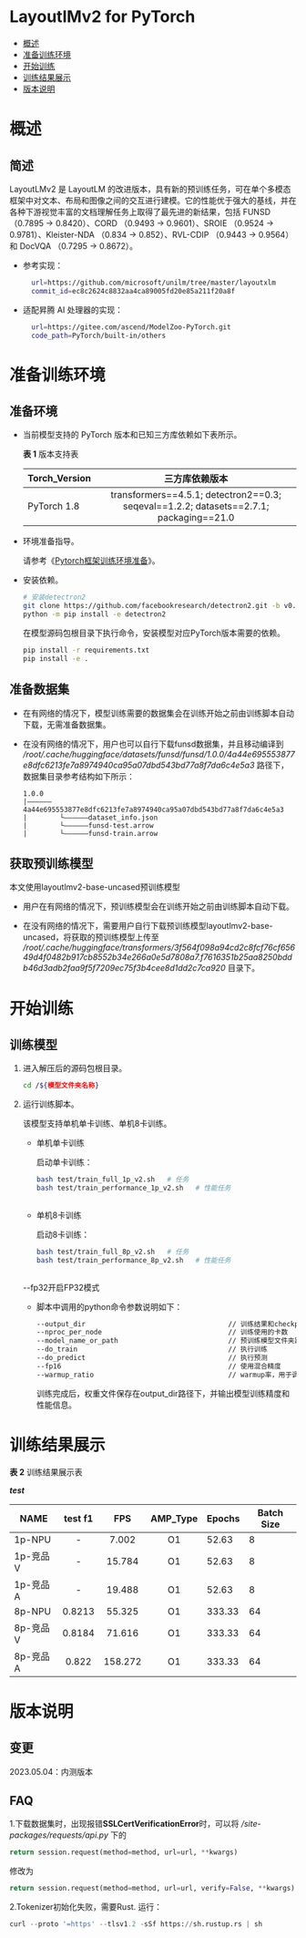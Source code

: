 # LayoutlMv2 for PyTorch

-   [概述](#1)
-   [准备训练环境](#2)
-   [开始训练](#3)
-   [训练结果展示](#4)
-   [版本说明](#5)

# 概述

## 简述

LayoutLMv2 是 LayoutLM 的改进版本，具有新的预训练任务，可在单个多模态框架中对文本、布局和图像之间的交互进行建模。它的性能优于强大的基线，并在各种下游视觉丰富的文档理解任务上取得了最先进的新结果，包括 FUNSD （0.7895 → 0.8420）、CORD （0.9493 → 0.9601）、SROIE （0.9524 → 0.9781）、Kleister-NDA （0.834 → 0.852）、RVL-CDIP （0.9443 → 0.9564） 和 DocVQA （0.7295 → 0.8672）。

- 参考实现：
  
  ```bash
    url=https://github.com/microsoft/unilm/tree/master/layoutxlm
    commit_id=ec8c2624c8832aa4ca89005fd20e85a211f20a8f
  ```

- 适配昇腾 AI 处理器的实现：

  ```bash
    url=https://gitee.com/ascend/ModelZoo-PyTorch.git
    code_path=PyTorch/built-in/others
  ```

# 准备训练环境

## 准备环境

- 当前模型支持的 PyTorch 版本和已知三方库依赖如下表所示。

  ****表 1**** 版本支持表

  | Torch_Version     | 三方库依赖版本 
  | --------          |:---------:
  | PyTorch 1.8       | transformers==4.5.1; detectron2==0.3; seqeval==1.2.2; datasets==2.7.1; packaging==21.0

- 环境准备指导。

  请参考《[Pytorch框架训练环境准备](https://www.hiascend.com/document/detail/zh/ModelZoo/pytorchframework/ptes)》。

- 安装依赖。


  ```bash
  # 安装detectron2
  git clone https://github.com/facebookresearch/detectron2.git -b v0.3
  python -m pip install -e detectron2
  ```

  在模型源码包根目录下执行命令，安装模型对应PyTorch版本需要的依赖。

  ```bash
  pip install -r requirements.txt
  pip install -e .
  ```
  
## 准备数据集
- 在有网络的情况下，模型训练需要的数据集会在训练开始之前由训练脚本自动下载，无需准备数据集。

- 在没有网络的情况下，用户也可以自行下载funsd数据集，并且移动编译到 */root/.cache/huggingface/datasets/funsd/funsd/1.0.0/4a44e695553877e8dfc6213fe7a8974940ca95a07dbd543bd77a8f7da6c4e5a3* 路径下，数据集目录参考结构如下所示：

   ```
   1.0.0
   |——————4a44e695553877e8dfc6213fe7a8974940ca95a07dbd543bd77a8f7da6c4e5a3
   |        └——————dataset_info.json
   |        └——————funsd-test.arrow
   |        └——————funsd-train.arrow   
   ```
## 获取预训练模型
本文使用layoutlmv2-base-uncased预训练模型 

- 用户在有网络的情况下，预训练模型会在训练开始之前由训练脚本自动下载。

- 在没有网络的情况下，需要用户自行下载预训练模型layoutlmv2-base-uncased，将获取的预训练模型上传至 */root/.cache/huggingface/transformers/3f564f098a94cd2c8fcf76cf65649d4f0482b917cb8552b34e266a0e5d7808a7.f7616351b25aa8250bddb46d3adb2faa9f5f7209ec75f3b4cee8d1dd2c7ca920* 目录下。


# 开始训练

## 训练模型

1. 进入解压后的源码包根目录。

   ```bash
   cd /${模型文件夹名称} 
   ```

2. 运行训练脚本。

   该模型支持单机单卡训练、单机8卡训练。

   + 单机单卡训练

     启动单卡训练：

     ```bash
     bash test/train_full_1p_v2.sh   # 任务
     bash test/train_performance_1p_v2.sh   # 性能任务
       
     ```
   
   + 单机8卡训练
   
     启动8卡训练：
   
     ```bash
     bash test/train_full_8p_v2.sh   # 任务
     bash test/train_performance_8p_v2.sh   # 性能任务
       
     ```
     
   --fp32开启FP32模式
     
   + 脚本中调用的python命令参数说明如下：
     
      ```bash
      --output_dir                                   // 训练结果和checkpoint保存路径
      --nproc_per_node                               // 训练使用的卡数
      --model_name_or_path                           // 预训练模型文件夹路径
      --do_train                                     // 执行训练
      --do_predict                                   // 执行预测
      --fp16                                         // 使用混合精度
      --warmup_ratio                                 // warmup率，用于调整学习率
     ```
     
     训练完成后，权重文件保存在output_dir路径下，并输出模型训练精度和性能信息。
     
     

# 训练结果展示

**表 2**  训练结果展示表

***test***

| NAME     | test f1 |   FPS    | AMP_Type | Epochs | Batch Size |
| -------- |:---------:|:--------:| :------: | ------ | ---------- |
| 1p-NPU   |    -     |  7.002   |    O1    | 52.63  | 8         |
| 1p-竞品V |    -     |  15.784  |    O1    | 52.63   | 8         |
| 1p-竞品A |    -     |  19.488  |    O1    | 52.63   | 8         |
| 8p-NPU   |  0.8213   | 55.325   |    O1    | 333.33 | 64         |
| 8p-竞品V |  0.8184   | 71.616   |    O1    | 333.33  | 64         |
| 8p-竞品A |  0.822   | 158.272   |    O1    | 333.33  | 64         |


# 版本说明

## 变更

2023.05.04：内测版本
## FAQ
1.下载数据集时，出现报错**SSLCertVerificationError**时，可以将 _/site-packages/requests/api.py_ 下的 
```python 
return session.request(method=method, url=url, **kwargs)  
```
修改为
```python 
return session.request(method=method, url=url, verify=False, **kwargs)
```

2.Tokenizer初始化失败，需要Rust.
运行：
```python 
curl --proto '=https' --tlsv1.2 -sSf https://sh.rustup.rs | sh
```